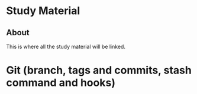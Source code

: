 # Study Material

## About

This is where all the study material will be linked.

# Git (branch, tags and commits, stash command and hooks)



